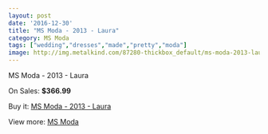 ```yaml
---
layout: post
date: '2016-12-30'
title: "MS Moda - 2013 - Laura"
category: MS Moda
tags: ["wedding","dresses","made","pretty","moda"]
image: http://img.metalkind.com/87280-thickbox_default/ms-moda-2013-laura.jpg
---
```

MS Moda - 2013 - Laura

On Sales: **$366.99**
<a href="https://www.metalkind.com/en/ms-moda/20661-ms-moda-2013-laura.html"><amp-img layout="responsive" width="600" height="600" src="//img.metalkind.com/87280-thickbox_default/ms-moda-2013-laura.jpg" alt="MS Moda - 2013 - Laura 0" /></a>

Buy it: [MS Moda - 2013 - Laura](https://www.metalkind.com/en/ms-moda/20661-ms-moda-2013-laura.html "MS Moda - 2013 - Laura")

View more: [MS Moda](https://www.metalkind.com/en/161-ms-moda "MS Moda")
